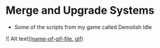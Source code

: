 # Merge and Upgrade Systems

- Some of the scripts from my game called Demolish Idle

 ![ Alt text]([name-of-gif-file. gif](https://media.giphy.com/media/AQfmkV0nuayMLlEbxz/giphy.gif))
 

